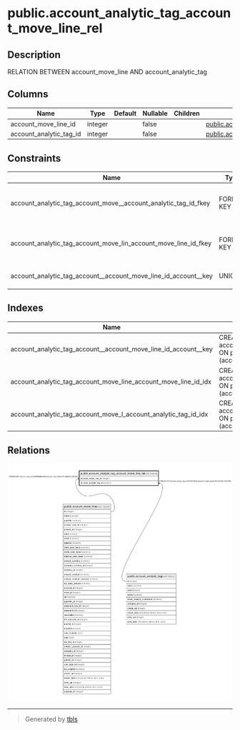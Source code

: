 # public.account_analytic_tag_account_move_line_rel

## Description

RELATION BETWEEN account_move_line AND account_analytic_tag

## Columns

| Name | Type | Default | Nullable | Children | Parents | Comment |
| ---- | ---- | ------- | -------- | -------- | ------- | ------- |
| account_move_line_id | integer |  | false |  | [public.account_move_line](public.account_move_line.md) |  |
| account_analytic_tag_id | integer |  | false |  | [public.account_analytic_tag](public.account_analytic_tag.md) |  |

## Constraints

| Name | Type | Definition |
| ---- | ---- | ---------- |
| account_analytic_tag_account_move__account_analytic_tag_id_fkey | FOREIGN KEY | FOREIGN KEY (account_analytic_tag_id) REFERENCES account_analytic_tag(id) ON DELETE CASCADE |
| account_analytic_tag_account_move_lin_account_move_line_id_fkey | FOREIGN KEY | FOREIGN KEY (account_move_line_id) REFERENCES account_move_line(id) ON DELETE CASCADE |
| account_analytic_tag_account__account_move_line_id_account__key | UNIQUE | UNIQUE (account_move_line_id, account_analytic_tag_id) |

## Indexes

| Name | Definition |
| ---- | ---------- |
| account_analytic_tag_account__account_move_line_id_account__key | CREATE UNIQUE INDEX account_analytic_tag_account__account_move_line_id_account__key ON public.account_analytic_tag_account_move_line_rel USING btree (account_move_line_id, account_analytic_tag_id) |
| account_analytic_tag_account_move_line_account_move_line_id_idx | CREATE INDEX account_analytic_tag_account_move_line_account_move_line_id_idx ON public.account_analytic_tag_account_move_line_rel USING btree (account_move_line_id) |
| account_analytic_tag_account_move_l_account_analytic_tag_id_idx | CREATE INDEX account_analytic_tag_account_move_l_account_analytic_tag_id_idx ON public.account_analytic_tag_account_move_line_rel USING btree (account_analytic_tag_id) |

## Relations

![er](public.account_analytic_tag_account_move_line_rel.svg)

---

> Generated by [tbls](https://github.com/k1LoW/tbls)
